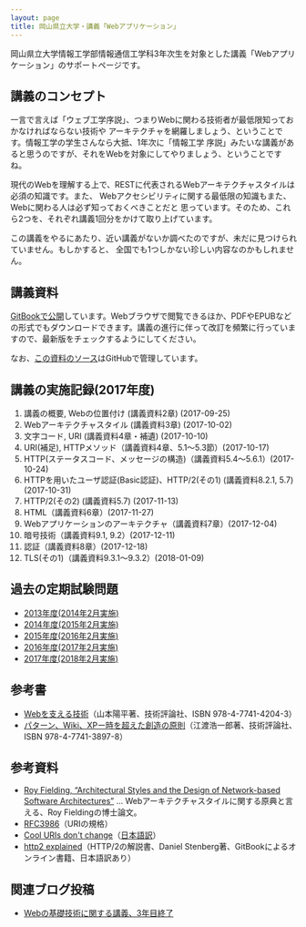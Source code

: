 ```yaml
---
layout: page
title: 岡山県立大学・講義「Webアプリケーション」
---
```

岡山県立大学情報工学部情報通信工学科3年次生を対象とした講義「Webアプリケーション」のサポートページです。

## 講義のコンセプト

一言で言えば「ウェブ工学序説」、つまりWebに関わる技術者が最低限知っておかなければならない技術や
アーキテクチャを網羅しましょう、ということです。情報工学の学生さんなら大抵、1年次に「情報工学
序説」みたいな講義があると思うのですが、それをWebを対象にしてやりましょう、ということですね。

現代のWebを理解する上で、RESTに代表されるWebアーキテクチャスタイルは必須の知識です。また、
Webアクセシビリティに関する最低限の知識もまた、Webに関わる人は必ず知っておくべきことだと
思っています。そのため、これら2つを、それぞれ講義1回分をかけて取り上げています。

この講義をやるにあたり、近い講義がないか調べたのですが、未だに見つけられていません。もしかすると、
全国でも1つしかない珍しい内容なのかもしれません。

## 講義資料

[GitBookで公開](https://kunishi.gitbooks.io/web-application-textbook/)しています。Webブラウザで閲覧できるほか、PDFやEPUBなどの形式でもダウンロードできます。講義の進行に伴って改訂を頻繁に行っていますので、最新版をチェックするようにしてください。

なお、[この資料のソース](https://github.com/kunishi/web-application-textbook)はGitHubで管理しています。

## 講義の実施記録(2017年度)

1. 講義の概要, Webの位置付け (講義資料2章) (2017-09-25)
2. Webアーキテクチャスタイル (講義資料3章) (2017-10-02)
3. 文字コード, URI (講義資料4章・補遺) (2017-10-10)
4. URI(補足), HTTPメソッド（講義資料4章、5.1〜5.3節）(2017-10-17)
5. HTTP(ステータスコード、メッセージの構造)（講義資料5.4〜5.6.1）(2017-10-24)
6. HTTPを用いたユーザ認証(Basic認証)、HTTP/2(その1) (講義資料8.2.1, 5.7)(2017-10-31)
7. HTTP/2(その2) (講義資料5.7) (2017-11-13)
8. HTML（講義資料6章）(2017-11-27)
9. Webアプリケーションのアーキテクチャ（講義資料7章）(2017-12-04)
10. 暗号技術（講義資料9.1, 9.2）(2017-12-11)
11. 認証（講義資料8章）(2017-12-18)
12. TLS(その1)（講義資料9.3.1〜9.3.2）(2018-01-09)

## 過去の定期試験問題

- [2013年度(2014年2月実施)](opu-webapplications-exam-2014.pdf)
- [2014年度(2015年2月実施)](opu-webapplications-exam-2015.pdf)
- [2015年度(2016年2月実施)](opu-webapplications-exam-2016.pdf)
- [2016年度(2017年2月実施)](opu-webapplications-exam-2017.pdf)
- [2017年度(2018年2月実施)](https://docs.google.com/document/d/1c2T-a3QGZpwwbC2svddXYv6JtJg5sEi44G2h7UIHHts/edit?usp=sharing)

## 参考書

- [Webを支える技術](http://gihyo.jp/magazine/wdpress/plus/978-4-7741-4204-3)（山本陽平著、技術評論社、ISBN 978-4-7741-4204-3）
- [パターン、Wiki、XPー時を超えた創造の原則](http://gihyo.jp/magazine/wdpress/plus/978-4-7741-3897-8)（江渡浩一郎著、技術評論社、ISBN 978-4-7741-3897-8）

## 参考資料

- <a href="https://www.ics.uci.edu/~fielding/pubs/dissertation/top.htm" data-proofer-ignore>Roy Fielding, “Architectural Styles and the Design of Network-based Software Architectures”</a> … Webアーキテクチャスタイルに関する原典と言える、Roy Fieldingの博士論文。
- [RFC3986](http://www.ietf.org/rfc/rfc3986.txt)（URIの規格）
- [Cool URIs don't change](http://www.w3.org/Provider/Style/URI.html.en)（[日本語訳](http://www.kanzaki.com/docs/Style/URI.html)）
- [http2 explained](https://www.gitbook.com/book/bagder/http2-explained/details)（HTTP/2の解説書、Daniel Stenberg著、GitBookによるオンライン書籍、日本語訳あり）

## 関連ブログ投稿

- [Webの基礎技術に関する講義、3年目終了](https://knsm.net/web%E3%81%AE%E5%9F%BA%E7%A4%8E%E6%8A%80%E8%A1%93%E3%81%AB%E9%96%A2%E3%81%99%E3%82%8B%E8%AC%9B%E7%BE%A9-3%E5%B9%B4%E7%9B%AE%E7%B5%82%E4%BA%86-d243d9f8bf78#.kaj75op74)
